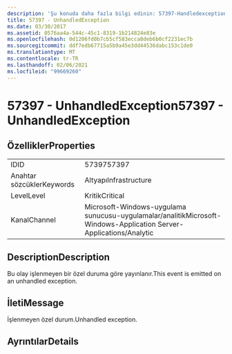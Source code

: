 ```yaml
---
description: 'Şu konuda daha fazla bilgi edinin: 57397-Handledexception'
title: 57397 - UnhandledException
ms.date: 03/30/2017
ms.assetid: 0576aa4a-544c-45c1-8319-1b214824e83e
ms.openlocfilehash: 0d1206fd0b7cb5cf583ecca8deb6b0cf2231ec7b
ms.sourcegitcommit: ddf7edb67715a5b9a45e3dd44536dabc153c1de0
ms.translationtype: MT
ms.contentlocale: tr-TR
ms.lasthandoff: 02/06/2021
ms.locfileid: "99669260"
---
```

# <a name="57397---unhandledexception"></a><span data-ttu-id="fc104-103">57397 - UnhandledException</span><span class="sxs-lookup"><span data-stu-id="fc104-103">57397 - UnhandledException</span></span>

## <a name="properties"></a><span data-ttu-id="fc104-104">Özellikler</span><span class="sxs-lookup"><span data-stu-id="fc104-104">Properties</span></span>  
  
|||  
|-|-|  
|<span data-ttu-id="fc104-105">ID</span><span class="sxs-lookup"><span data-stu-id="fc104-105">ID</span></span>|<span data-ttu-id="fc104-106">57397</span><span class="sxs-lookup"><span data-stu-id="fc104-106">57397</span></span>|  
|<span data-ttu-id="fc104-107">Anahtar sözcükler</span><span class="sxs-lookup"><span data-stu-id="fc104-107">Keywords</span></span>|<span data-ttu-id="fc104-108">Altyapı</span><span class="sxs-lookup"><span data-stu-id="fc104-108">Infrastructure</span></span>|  
|<span data-ttu-id="fc104-109">Level</span><span class="sxs-lookup"><span data-stu-id="fc104-109">Level</span></span>|<span data-ttu-id="fc104-110">Kritik</span><span class="sxs-lookup"><span data-stu-id="fc104-110">Critical</span></span>|  
|<span data-ttu-id="fc104-111">Kanal</span><span class="sxs-lookup"><span data-stu-id="fc104-111">Channel</span></span>|<span data-ttu-id="fc104-112">Microsoft-Windows-uygulama sunucusu-uygulamalar/analitik</span><span class="sxs-lookup"><span data-stu-id="fc104-112">Microsoft-Windows-Application Server-Applications/Analytic</span></span>|  
  
## <a name="description"></a><span data-ttu-id="fc104-113">Description</span><span class="sxs-lookup"><span data-stu-id="fc104-113">Description</span></span>  

 <span data-ttu-id="fc104-114">Bu olay işlenmeyen bir özel duruma göre yayınlanır.</span><span class="sxs-lookup"><span data-stu-id="fc104-114">This event is emitted on an unhandled exception.</span></span>  
  
## <a name="message"></a><span data-ttu-id="fc104-115">İleti</span><span class="sxs-lookup"><span data-stu-id="fc104-115">Message</span></span>  

 <span data-ttu-id="fc104-116">İşlenmeyen özel durum.</span><span class="sxs-lookup"><span data-stu-id="fc104-116">Unhandled exception.</span></span>  
  
## <a name="details"></a><span data-ttu-id="fc104-117">Ayrıntılar</span><span class="sxs-lookup"><span data-stu-id="fc104-117">Details</span></span>

